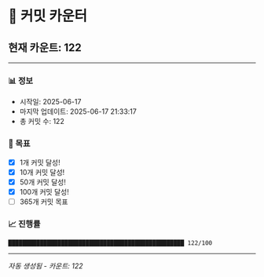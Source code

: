 # 🔢 커밋 카운터

## 현재 카운트: 122

---

### 📊 정보
- 시작일: 2025-06-17
- 마지막 업데이트: 2025-06-17 21:33:17
- 총 커밋 수: 122

### 🎯 목표
- [x] 1개 커밋 달성!
- [x] 10개 커밋 달성!
- [x] 50개 커밋 달성!
- [x] 100개 커밋 달성!
- [ ] 365개 커밋 목표

### 📈 진행률
```
██████████████████████████████████████████████████ 122/100
```

---
*자동 생성됨 - 카운트: 122*
